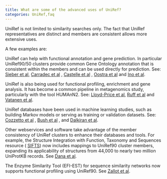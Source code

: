 ```yaml
---
title: What are some of the advanced uses of UniRef?
categories: UniRef,faq
---
```


UniRef is not limited to similarity searches only. The fact that UniRef representatives are distinct and members are consistent allows more extensive uses.

A few examples are:

UniRef can help with functional annotation and gene prediction. In particular UniRef90/50 clusters provide common Gene Ontology annotation that is consistent within the members and can be used directly for prediction. See: [Sieber et al](https://www.nature.com/articles/s41564%2D018%2D0171%2D1), [Carradec et al](https://www.nature.com/articles/s41467%2D017%2D02342%2D1) , [Castelle et al](https://www.nature.com/articles/srep40101) , [Oostra et al](https://www.nature.com/articles/s41467%2D018%2D03384%2D9) and [Ino et al](https://www.nature.com/articles/ismej2017140).

UniRef is also being used for functional profiling, enrichment and gene analysis. It has become a common pipeline in metagenomics study, particularly with the tool HUMAnN2. See: [Lloyd-Price et al](https://www.nature.com/articles/nature23889), [Ruff et al](https://www.nature.com/articles/s41396%2D018%2D0263%2D1) and [Vatanen et al](https://www.nature.com/articles/s41586%2D018%2D0620%2D2).

UniRef databases have been used in machine learning studies, such as building Markov models or serving as training or validation datasets. See: [Cozzetto et al](https://www.nature.com/articles/srep31865) , [Bush et al](https://www.ncbi.nlm.nih.gov/pmc/articles/PMC5926538/) , and [Dalkiran et al](https://www.ncbi.nlm.nih.gov/pmc/articles/PMC6150975/).

Other webservices and software take advantage of the member consistency of UniRef clusters to enhance their databases and tools. For example, the Structure Integration with Function, Taxonomy and Sequences resource ( [SIFTS](https://www.ebi.ac.uk/pdbe/docs/sifts/)) now includes mappings to UniRef90 cluster members, expanding its applicability of structures from 44,000 to nearly two million UniProtKB records. See [Dana et al](https://www.ncbi.nlm.nih.gov/pmc/articles/PMC6324003/).

The Enzyme Similarity Tool (EFI-EST) for sequence similarity networks now supports functional profiling using UniRef90. See [Zallot et al](https://www.ncbi.nlm.nih.gov/pubmed/30268904).